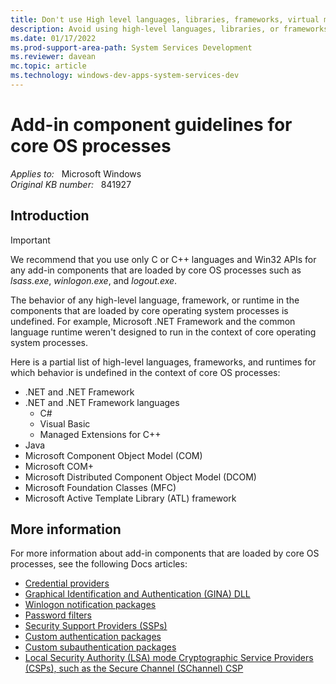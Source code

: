 ```yaml
---
title: Don't use High level languages, libraries, frameworks, virtual machines, or runtimes in core operating system processes
description: Avoid using high-level languages, libraries, or frameworks when building add-in components loaded by system processes.
ms.date: 01/17/2022
ms.prod-support-area-path: System Services Development
ms.reviewer: davean
mc.topic: article
ms.technology: windows-dev-apps-system-services-dev
---
```

# Add-in component guidelines for core OS processes

_Applies to:_ &nbsp; Microsoft Windows  
_Original KB number:_ &nbsp; 841927

## Introduction

> [!IMPORTANT]
> We recommend that you use only C or C++ languages and Win32 APIs for any add-in components that are loaded by core OS processes such as *lsass.exe*, *winlogon.exe*, and *logout.exe*.

The behavior of any high-level language, framework, or runtime in the components that are loaded by core operating system processes is undefined. For example, Microsoft .NET Framework and the common language runtime weren't designed to run in the context of core operating system processes.

Here is a partial list of high-level languages, frameworks, and runtimes for which behavior is undefined in the context of core OS processes:
- .NET and .NET Framework
- .NET and .NET Framework languages
    - C#
    - Visual Basic
    - Managed Extensions for C++
- Java
- Microsoft Component Object Model (COM)
- Microsoft COM+
- Microsoft Distributed Component Object Model (DCOM)
- Microsoft Foundation Classes (MFC)
- Microsoft Active Template Library (ATL) framework

## More information

For more information about add-in components that are loaded by core OS processes, see the following Docs articles:

- [Credential providers](/windows/win32/secauthn/winlogon-and-credential-providers)
- [Graphical Identification and Authentication (GINA) DLL](/windows/win32/secauthn/winlogon-and-gina)
- [Winlogon notification packages](/windows/win32/secauthn/winlogon-notification-packages)
- [Password filters](/windows/win32/secmgmt/password-filters)
- [Security Support Providers (SSPs)](/windows/win32/rpc/security-support-providers-ssps-)
- [Custom authentication packages](/windows/win32/secauthn/authentication-packages)
- [Custom subauthentication packages](/windows/win32/secauthn/subauthentication-packages)
- [Local Security Authority (LSA) mode Cryptographic Service Providers (CSPs), such as the Secure Channel (SChannel) CSP](/windows/win32/seccrypto/cryptographic-service-providers)
